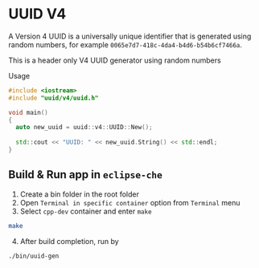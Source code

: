 # UUID V4

A Version 4 UUID is a universally unique identifier that is generated using random numbers, for example `0065e7d7-418c-4da4-b4d6-b54b6cf7466a`.

This is a header only V4 UUID generator using random numbers

Usage

```cpp
#include <iostream>
#include "uuid/v4/uuid.h"

void main()
{
  auto new_uuid = uuid::v4::UUID::New();
  
  std::cout << "UUID: " << new_uuid.String() << std::endl;
}

```

Build & Run app in `eclipse-che`
-------------------------------

1. Create a bin folder in the root folder
2. Open `Terminal in specific container` option from `Terminal` menu
3. Select `cpp-dev` container and enter `make`

```bash
make
```
4. After build completion, run by

```bash
./bin/uuid-gen
```
